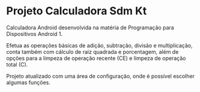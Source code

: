 # Projeto Calculadora Sdm Kt
Calculadora Android desenvolvida na matéria de Programação para Dispositivos Android 1. 

Efetua as operações básicas de adição, subtração, divisão e multiplicação, conta também com cálculo de raiz quadrada e porcentagem, além de opções para a limpeza de operação recente (CE) e limpeza de operação total (C).

Projeto atualizado com uma área de configuração, onde é possível escolher algumas funções.
